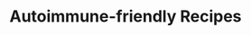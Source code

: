 ---
layout: layouts/blog.njk
title: Autoimmune-friendly Recipes
metaDescription: A sample Blog page listing various posts and authors.
permalink: /recipes/index.html
eleventyNavigation:
  key: Recipes
  order: 4
---